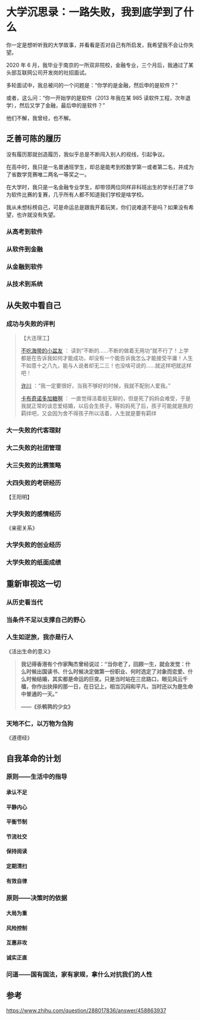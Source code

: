 # 大学沉思录：一路失败，我到底学到了什么

你一定是想听听我的大学故事，并看看是否对自己有所启发，我希望我不会让你失望。

2020 年 6 月，我毕业于南京的一所双非院校，金融专业，三个月后，我通过了某头部互联网公司开发岗的社招面试。

多轮面试中，我总被问的一个问题是：“你学的是金融，然后申的是软件？”

或者，这么问：“你一开始学的是软件（2013 年我在某 985 读软件工程，次年退学），然后又学了金融，最后申的是软件？”

他们不解，我曾经，也不解。

## 乏善可陈的履历

没有履历那就创造履历，我似乎总是不断闯入别人的视线，引起争议。

在高中时，我只是一名普通班学生，却总是能考到校数学第一或者第二名，并成为了省数学竞赛唯二两名一等奖之一。

在大学时，我只是一名金融专业学生，却带领两位同样非科班出生的学长打进了华为软件比赛的复赛，几乎所有人都不知道我们学校是啥学校。

我从未想标榜自己，可是命运总是跟我开着玩笑，你们说难道不是吗？如果没有希望，也许就没有失望。

### 从高考到软件

### 从软件到金融

### 从金融到软件

### 从技术到系统

## 从失败中看自己

### 成功与失败的评判

> 【大连理工】
>
> [不吃海带的小盆友](https://weibo.com/u/3196558395?refer_flag=1001030106_) ： 读到“不断的……不断的做着无用功”就不行了！上学都是在告诉我如何才能成功，却没有一个能告诉我怎么才能接受平庸！人生不如意十之八九，能与人说者却无二三！也没啥可说的……就这样吧就这样吧！
>
> [许川](https://weibo.com/1504145281?refer_flag=1001030103_) ：“我*一*定要很好，当我不够好的时候，我就不配别人爱我。”
>
> [卡布奇诺多加糖啊](https://weibo.com/u/2944572682?refer_flag=1001030106_) ： 一直觉得活着挺无聊的，但是死了妈妈会难受，于是我就正常的谈恋爱结婚，以后会生孩子，等妈妈死了后，孩子可能就是我的羁绊吧，又会因为舍不得孩子所以活着，人生就是要有羁绊

### 大一失败的代客理财

### 大二失败的社团管理

### 大三失败的比赛策略

### 大四失败的考研经历

【王阳明】

### 大学失败的感情经历

《亲密关系》

### 大学失败的创业经历

### 大学失败的纸面成绩

## 重新审视这一切

### 从历史看当代

### 当条件不足以支撑自己的野心

### 人生如逆旅，我亦是行人

《活出生命的意义》

> **我记得香港有个作家陶杰曾经说过：“当你老了，回顾一生，就会发觉：什么时候出国读书、什么时候决定做第一份职业、何时选定了对象而恋爱、什么时候结婚，其实都是命运的巨变。只是当时站在三岔路口，眼见风云千樯，你作出抉择的那一日，在日记上，相当沉闷和平凡，当时还以为是生命中普通的一天。”**
>
> **——《杀鹌鹑的少女》**

### 天地不仁，以万物为刍狗

《道德经》

## 自我革命的计划

### 原则——生活中的指导

#### 承认不足

#### 平静内心

#### 平衡节制

#### 节流社交

#### 保持阅读

#### 定期清扫

#### 有效自律

### 原则——决策时的依据

#### 大局为重

#### 风险控制

#### 互惠非攻

#### 诚实正直

### 问道——国有国法，家有家规，拿什么对抗我们的人性

## 参考

https://www.zhihu.com/question/288017836/answer/458863937
